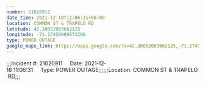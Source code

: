 ```yaml
---
number: 21020911
date_time: 2021-12-18T11:06:31+00:00
location: COMMON ST & TRAPELO RD
latitude: 42.38052003662125
longitude: -71.17459989673206
type: POWER OUTAGE
google_maps_link: https://maps.google.com/?q=42.38052003662125,-71.17459989673206
---
```


;;;Incident #: 21020911     Date: 2021‐12‐18 11:06:31     Type: POWER OUTAGE;;;;;;Location: COMMON ST & TRAPELO RD;;;
